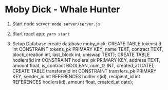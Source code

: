 # Moby Dick - Whale Hunter

1. Start node server:
    `node server/server.js`

2. Start react app:
    `yarn start`

3. Setup Database
create database moby_dick;
CREATE TABLE tokens(id int CONSTRAINT tokens_pk PRIMARY KEY, name TEXT, contract TEXT, block_creation int, last_block int, uniswap TEXT);
CREATE TABLE hodlers(id int CONSTRAINT hodlers_pk PRIMARY KEY, address TEXT, amount float, is_contract BOOLEAN, num_tz INT, created_at DATE);
 CREATE TABLE transfers(id int CONSTRAINT transfers_pk PRIMARY KEY, sender_id int REFERENCES hodler s(id), recipient_id int REFERENCES hodlers(id), amount float, created_at date);
